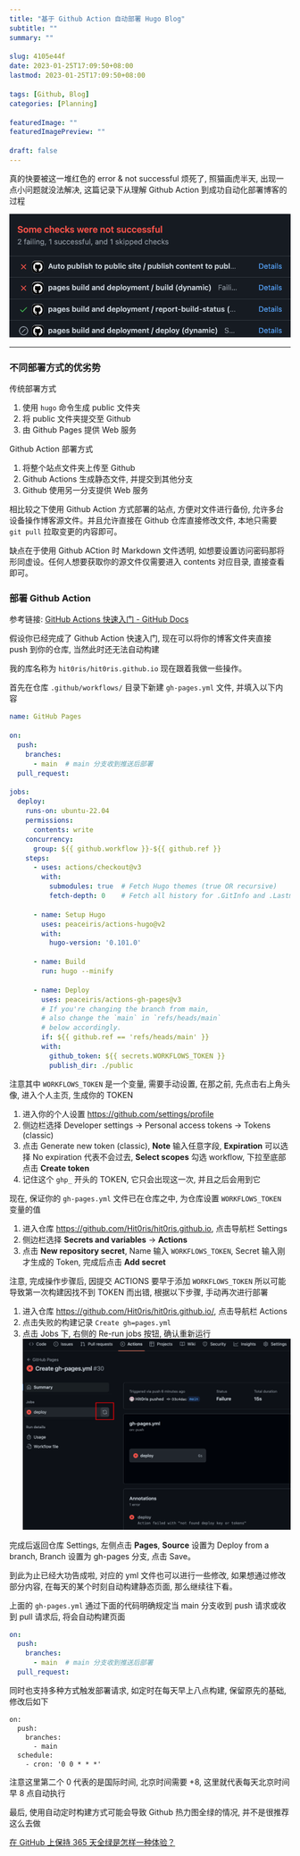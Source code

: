 ```yaml
---
title: "基于 Github Action 自动部署 Hugo Blog"
subtitle: ""
summary: ""

slug: 4105e44f
date: 2023-01-25T17:09:50+08:00
lastmod: 2023-01-25T17:09:50+08:00

tags: [Github, Blog]
categories: [Planning]

featuredImage: ""
featuredImagePreview: ""

draft: false
---
```


真的快要被这一堆红色的 error & not successful 烦死了, 照猫画虎半天, 出现一点小问题就没法解决, 这篇记录下从理解 Github Action 到成功自动化部署博客的过程

![](/assets/基于%20Github%20Action%20自动部署%20Hugo%20Blog/1.png)

---

### 不同部署方式的优劣势

传统部署方式
1. 使用 `hugo` 命令生成 public 文件夹
2. 将 public 文件夹提交至 Github
3. 由 Github Pages 提供 Web 服务

Github Action 部署方式
1. 将整个站点文件夹上传至 Github
2. Github Actions 生成静态文件, 并提交到其他分支
3. Github 使用另一分支提供 Web 服务

相比较之下使用 Github Action 方式部署的站点, 方便对文件进行备份, 允许多台设备操作博客源文件。并且允许直接在 Github 仓库直接修改文件, 本地只需要 `git pull` 拉取变更的内容即可。

缺点在于使用 Github ACtion 时 Markdown 文件透明, 如想要设置访问密码那将形同虚设。任何人想要获取你的源文件仅需要进入 contents 对应目录, 直接查看即可。

### 部署 Github Action

参考链接: [GitHub Actions 快速入门 - GitHub Docs](https://docs.github.com/zh/actions/quickstart)

假设你已经完成了 Github Action 快速入门, 现在可以将你的博客文件夹直接 push 到你的仓库, 当然此时还无法自动构建

我的库名称为 `hit0ris/hit0ris.github.io` 现在跟着我做一些操作。

首先在仓库 `.github/workflows/` 目录下新建 `gh-pages.yml` 文件, 并填入以下内容

```yml
name: GitHub Pages

on:
  push:
    branches:
      - main  # main 分支收到推送后部署
  pull_request:

jobs:
  deploy:
    runs-on: ubuntu-22.04
    permissions:
      contents: write
    concurrency:
      group: ${{ github.workflow }}-${{ github.ref }}
    steps:
      - uses: actions/checkout@v3
        with:
          submodules: true  # Fetch Hugo themes (true OR recursive)
          fetch-depth: 0    # Fetch all history for .GitInfo and .Lastmod

      - name: Setup Hugo
        uses: peaceiris/actions-hugo@v2
        with:
          hugo-version: '0.101.0'

      - name: Build
        run: hugo --minify

      - name: Deploy
        uses: peaceiris/actions-gh-pages@v3
        # If you're changing the branch from main,
        # also change the `main` in `refs/heads/main`
        # below accordingly.
        if: ${{ github.ref == 'refs/heads/main' }}
        with:
          github_token: ${{ secrets.WORKFLOWS_TOKEN }}
          publish_dir: ./public
```

注意其中 `WORKFLOWS_TOKEN` 是一个变量, 需要手动设置, 在那之前, 先点击右上角头像, 进入个人主页, 生成你的 TOKEN

1. 进入你的个人设置 https://github.com/settings/profile
2. 侧边栏选择 Developer settings -> Personal access tokens -> Tokens (classic)
3. 点击 Generate new token (classic), **Note** 输入任意字段, **Expiration** 可以选择 No expiration 代表不会过去, **Select scopes** 勾选 workflow, 下拉至底部点击 **Create token**
4. 记住这个 `ghp_` 开头的 TOKEN, 它只会出现这一次, 并且之后会用到它

现在, 保证你的 `gh-pages.yml` 文件已在仓库之中, 为仓库设置 `WORKFLOWS_TOKEN` 变量的值

1. 进入仓库 https://github.com/Hit0ris/hit0ris.github.io, 点击导航栏 Settings
2. 侧边栏选择 **Secrets and variables** -> **Actions**
3. 点击 **New repository secret**, Name 输入 `WORKFLOWS_TOKEN`, Secret 输入刚才生成的 Token, 完成后点击 **Add secret**

注意, 完成操作步骤后, 因提交 ACTIONS 要早于添加 `WORKFLOWS_TOKEN` 所以可能导致第一次构建因找不到 TOKEN 而出错, 根据以下步骤, 手动再次进行部署

1. 进入仓库 https://github.com/Hit0ris/hit0ris.github.io/, 点击导航栏 Actions
2. 点击失败的构建记录 `Create gh=pages.yml`
3. 点击 Jobs 下, 右侧的 Re-run jobs 按钮, 确认重新运行
![](/assets/基于%20Github%20Action%20自动部署%20Hugo%20Blog/2.png)

完成后返回仓库 Settings, 左侧点击 **Pages**,  **Source** 设置为 Deploy from a branch, Branch 设置为 gh-pages 分支, 点击 Save。

到此为止已经大功告成啦, 对应的 yml 文件也可以进行一些修改, 如果想通过修改部分内容, 在每天的某个时刻自动构建静态页面, 那么继续往下看。

上面的 `gh-pages.yml` 通过下面的代码明确规定当 main 分支收到 push 请求或收到 pull 请求后, 将会自动构建页面

```yml
on:
  push:
    branches:
      - main  # main 分支收到推送后部署
  pull_request:
```

同时也支持多种方式触发部署请求, 如定时在每天早上八点构建, 保留原先的基础, 修改后如下

```
on:
  push:
    branches:
      - main
  schedule:
    - cron: '0 0 * * *'
```

注意这里第二个 0 代表的是国际时间, 北京时间需要 +8, 这里就代表每天北京时间早 8 点自动执行

最后, 使用自动定时构建方式可能会导致 Github 热力图全绿的情况, 并不是很推荐这么去做

[在 GitHub 上保持 365 天全绿是怎样一种体验？](https://www.zhihu.com/question/34043434/answer/57826281)

